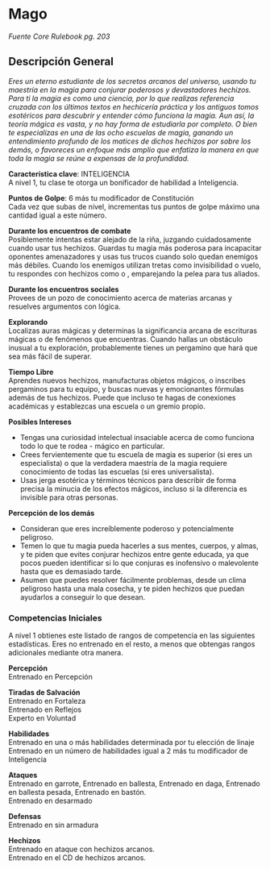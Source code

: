 # Mago
*Fuente Core Rulebook pg. 203*  
## Descripción General
*Eres un eterno estudiante de los secretos arcanos del universo, usando tu maestría en la magia para conjurar poderosos y devastadores hechizos. Para ti la magia es como una ciencia, por lo que realizas referencia cruzada con los últimos textos en hechicería práctica y los antiguos tomos esotéricos para descubrir y entender cómo funciona la magia. Aun así, la teoría mágica es vasta, y no hay forma de estudiarla por completo. O bien te especializas en una de las ocho escuelas de magia, ganando un entendimiento profundo de los matices de dichos hechizos por sobre los demás, o favoreces un enfoque más amplio que enfatiza la manera en que toda la magia se reúne a expensas de la profundidad.*  

**Característica clave**: INTELIGENCIA  
A nivel 1, tu clase te otorga un bonificador de habilidad a Inteligencia.  

**Puntos de Golpe**: 6 más tu modificador de Constitución  
Cada vez que subas de nivel, incrementas tus puntos de golpe máximo una cantidad igual a este número.   

**Durante los encuentros de combate**  
Posiblemente intentas estar alejado de la riña, juzgando cuidadosamente cuando usar tus hechizos. Guardas tu magia más poderosa para incapacitar oponentes amenazadores y usas tus trucos cuando solo quedan enemigos más débiles. Cuando los enemigos utilizan tretas como invisibilidad o vuelo, tu respondes con hechizos como <glitterdust> o <earth bind>, emparejando la pelea para tus aliados.  

**Durante los encuentros sociales**   
Provees de un pozo de conocimiento acerca de materias arcanas y resuelves argumentos con lógica.  

**Explorando**  
Localizas auras mágicas y determinas la significancia arcana de escrituras mágicas o de fenómenos que encuentras. Cuando hallas un obstáculo inusual a tu exploración, probablemente tienes un pergamino que hará que sea más fácil de superar.  

**Tiempo Libre**  
Aprendes nuevos hechizos, manufacturas objetos mágicos, o inscribes pergaminos para tu equipo, y buscas nuevas y emocionantes fórmulas además de tus hechizos. Puede que incluso te hagas de conexiones académicas y establezcas una escuela o un gremio propio.  

**Posibles Intereses**  
* Tengas una curiosidad intelectual insaciable acerca de como funciona todo lo que te rodea - mágico en particular.  
* Crees fervientemente que tu escuela de magia es superior (si eres un especialista) o que la verdadera maestría de la magia requiere conocimiento de todas las escuelas (si eres universalista).  
* Usas jerga esotérica y términos técnicos para describir de forma precisa la minucia de los efectos mágicos, incluso si la diferencia es invisible para otras personas.  

**Percepción de los demás**  
* Consideran que eres increíblemente poderoso y potencialmente peligroso.  
* Temen lo que tu magia pueda hacerles a sus mentes, cuerpos, y almas, y te piden que evites conjurar hechizos entre gente educada, ya que pocos pueden identificar si lo que conjuras es inofensivo o malevolente hasta que es demasiado tarde.  
* Asumen que puedes resolver fácilmente problemas, desde un clima peligroso hasta una mala cosecha, y te piden hechizos que puedan ayudarlos a conseguir lo que desean.  

### Competencias Iniciales  
A nivel 1 obtienes este listado de rangos de competencia en las siguientes estadísticas. Eres no entrenado en el resto, a menos que obtengas rangos adicionales mediante otra manera.    

**Percepción**  
Entrenado en Percepción  

**Tiradas de Salvación**  
Entrenado en Fortaleza  
Entrenado en Reflejos  
Experto en Voluntad  

**Habilidades**  
Entrenado en una o más habilidades determinada por tu elección de linaje  
Entrenado en un número de habilidades igual a 2 más tu modificador de Inteligencia  

**Ataques**  
Entrenado en garrote, Entrenado en ballesta, Entrenado en daga, Entrenado en ballesta pesada, Entrenado en bastón.  
Entrenado en desarmado  

**Defensas**  
Entrenado en sin armadura  

**Hechizos**  
Entrenado en ataque con hechizos arcanos.  
Entrenado en el CD de hechizos arcanos.  
